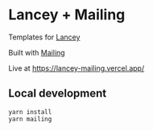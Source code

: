 # Lancey + Mailing

Templates for [Lancey](https://www.lancey.io)

Built with [Mailing](https://www.mailing.run)

Live at https://lancey-mailing.vercel.app/

## Local development

```
yarn install
yarn mailing
```
